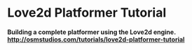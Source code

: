 # Love2d Platformer Tutorial

__Building a complete platformer using the Love2d engine.__
__http://osmstudios.com/tutorials/love2d-platformer-tutorial__
